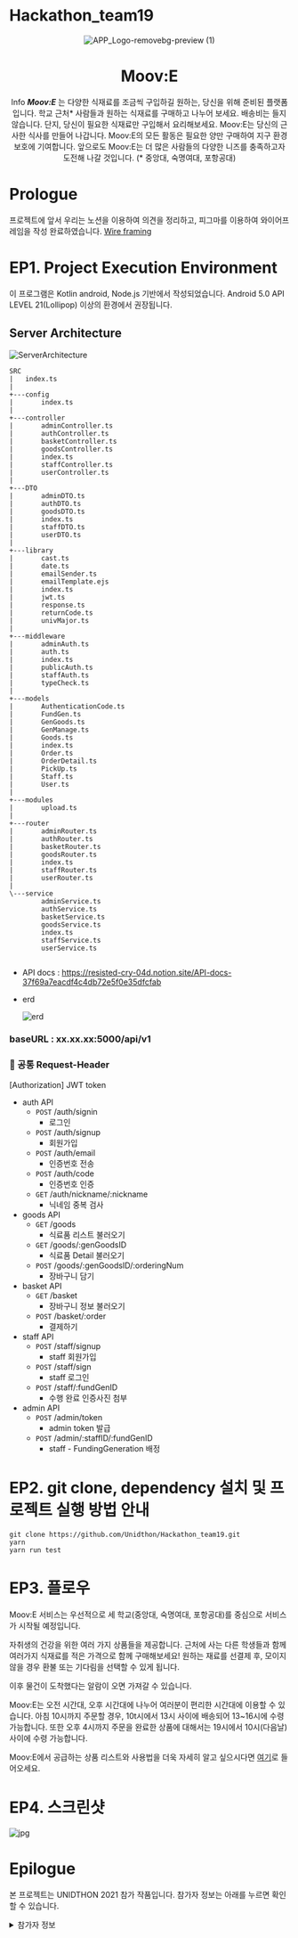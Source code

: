 # Hackathon_team19

<div align="center">


![APP_Logo-removebg-preview (1)](https://user-images.githubusercontent.com/82308415/140622004-476a9fe2-2cd8-4432-a703-8071efc7e2a6.png)

  # Moov:E

  Info
  ***Moov:E*** 는 다양한 식재료를 조금씩 구입하길 원하는, 당신을 위해 준비된 플랫폼입니다. 학교 근처* 사람들과 원하는 식재료를 구매하고 나누어 보세요.
  배송비는 들지 않습니다. 단지, 당신이 필요한 식재료만 구입해서 요리해보세요. Moov:E는 당신의 근사한 식사를 만들어 나갑니다.
  Moov:E의 모든 활동은 필요한 양만 구매하여 지구 환경 보호에 기여합니다.
  앞으로도 Moov:E는 더 많은 사람들의 다양한 니즈를 충족하고자 도전해 나갈 것입니다.
  (* 중앙대, 숙명여대, 포항공대)
</div>

# Prologue

프로젝트에 앞서 우리는 노션을 이용하여 의견을 정리하고, 피그마를 이용하여 와이어프레임을 작성 완료하였습니다.
[Wire framing](https://www.figma.com/proto/e5cjrXPAAY1QN7RzQfalwz/Moov%3AE?node-id=164%3A636&viewport=241%2C48%2C0.1&scaling=min-zoom&starting-point-node-id=1%3A9) 




# EP1. Project Execution Environment

이 프로그램은 Kotlin android, Node.js 기반에서 작성되었습니다. 
Android 5.0 API LEVEL 21(Lollipop) 이상의 환경에서 권장됩니다.

## Server Architecture
![ServerArchitecture](https://user-images.githubusercontent.com/71129059/140627442-d305fbed-8630-4172-b49b-d081d8f10a6b.png)


```
SRC
|   index.ts
|   
+---config
|       index.ts
|       
+---controller
|       adminController.ts
|       authController.ts
|       basketController.ts
|       goodsController.ts
|       index.ts
|       staffController.ts
|       userController.ts
|       
+---DTO
|       adminDTO.ts
|       authDTO.ts
|       goodsDTO.ts
|       index.ts
|       staffDTO.ts
|       userDTO.ts
|       
+---library
|       cast.ts
|       date.ts
|       emailSender.ts
|       emailTemplate.ejs
|       index.ts
|       jwt.ts
|       response.ts
|       returnCode.ts
|       univMajor.ts
|       
+---middleware
|       adminAuth.ts
|       auth.ts
|       index.ts
|       publicAuth.ts
|       staffAuth.ts
|       typeCheck.ts
|       
+---models
|       AuthenticationCode.ts
|       FundGen.ts
|       GenGoods.ts
|       GenManage.ts
|       Goods.ts
|       index.ts
|       Order.ts
|       OrderDetail.ts
|       PickUp.ts
|       Staff.ts
|       User.ts
|       
+---modules
|       upload.ts
|       
+---router
|       adminRouter.ts
|       authRouter.ts
|       basketRouter.ts
|       goodsRouter.ts
|       index.ts
|       staffRouter.ts
|       userRouter.ts
|       
\---service
        adminService.ts
        authService.ts
        basketService.ts
        goodsService.ts
        index.ts
        staffService.ts
        userService.ts
        
```



- API docs : https://resisted-cry-04d.notion.site/API-docs-37f69a7eacdf4c4db72e5f0e35dfcfab

- erd

  ![erd](https://user-images.githubusercontent.com/71129059/140627440-98072dbc-8f87-4dd4-ae81-25d52998ff57.png)

 ### baseURL : xx.xx.xx:5000/api/v1

### **📌 공통 Request-Header**
[Authorization] JWT token

- auth API
    - `POST` /auth/signin
        - 로그인
    - `POST` /auth/signup
        - 회원가입
    - `POST` /auth/email
        - 인증번호 전송
    - `POST` /auth/code
        - 인증번호 인증
    - `GET` /auth/nickname/:nickname
        - 닉네임 중복 검사
- goods API
    - `GET` /goods
        - 식료품 리스트 불러오기
    - `GET` /goods/:genGoodsID
        - 식료품 Detail 불러오기
    - `POST` /goods/:genGoodsID/:orderingNum
        - 장바구니 담기
- basket API
    - `GET` /basket
        - 장바구니 정보 불러오기
    - `POST` /basket/:order
        - 결제하기
- staff API
    - `POST` /staff/signup
        - staff 회원가입
    - `POST` /staff/sign
        - staff 로그인
    - `POST` /staff/:fundGenID
        - 수행 완료 인증사진 첨부
- admin API
    - `POST` /admin/token
        - admin token 발급
    - `POST` /admin/:staffID/:fundGenID
        - staff - FundingGeneration 배정


# EP2. git clone, dependency 설치 및 프로젝트 실행 방법 안내

```Shell
git clone https://github.com/Unidthon/Hackathon_team19.git
yarn
yarn run test
```

# EP3. 플로우

Moov:E 서비스는 우선적으로 세 학교(중앙대, 숙명여대, 포항공대)를 중심으로 서비스가 시작될 예정입니다.

자취생의 건강을 위한 여러 가지 상품들을 제공합니다. 근처에 사는 다른 학생들과 함께 여러가지 식재료를 적은 가격으로 함께 구매해보세요! 원하는 재료를 선결제 후,
모이지 않을 경우 환불 또는 기다림을 선택할 수 있게 됩니다.

이후 물건이 도착했다는 알람이 오면 가져갈 수 있습니다.

Moov:E는 오전 시간대, 오후 시간대에 나누어 여러분이 편리한 시간대에 이용할 수 있습니다. 아침 10시까지 주문할 경우, 10t시에서 13시 사이에 배송되어 13~16시에 수령 가능합니다.
또한 오후 4시까지 주문을 완료한 상품에 대해서는 19시에서 10시(다음날) 사이에 수령 가능합니다. 

Moov:E에서 공급하는 상품 리스트와 사용법을 더욱 자세히 알고 싶으시다면 [여기](https://www.notion.so/Moov-E-3672c709be6742e3b9b14bacb8f2f972)로 들어오세요.


# EP4. 스크린샷

![jpg](https://user-images.githubusercontent.com/82308415/140622612-c04c54d3-6e1a-4a77-bb46-c2c2d4c7d395.png)


# Epilogue

본 프로젝트는 UNIDTHON 2021 참가 작품입니다. 참가자 정보는 아래를 누르면 확인할 수 있습니다.

<details>
<summary>참가자 정보</summary>
<div markdown="1">
  숙명여대 : 박경나, 변영채<br/>
  중앙대 : 정설희<br/>
  포항공대 : 김대호, 제태호
</div>
</details>
